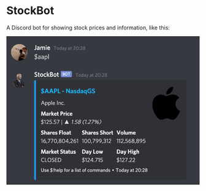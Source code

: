 # StockBot
A Discord bot for showing stock prices and information, like this:

![example of the bot in action](assets/example.png)
